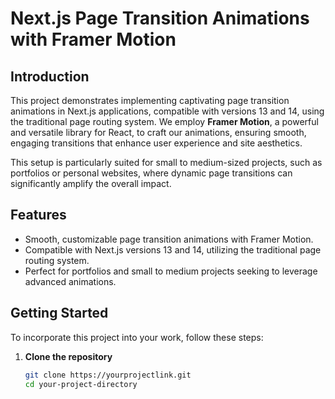 # Next.js Page Transition Animations with Framer Motion

## Introduction

This project demonstrates implementing captivating page transition animations in Next.js applications, compatible with versions 13 and 14, using the traditional page routing system. We employ **Framer Motion**, a powerful and versatile library for React, to craft our animations, ensuring smooth, engaging transitions that enhance user experience and site aesthetics.

This setup is particularly suited for small to medium-sized projects, such as portfolios or personal websites, where dynamic page transitions can significantly amplify the overall impact.

## Features

- Smooth, customizable page transition animations with Framer Motion.
- Compatible with Next.js versions 13 and 14, utilizing the traditional page routing system.
- Perfect for portfolios and small to medium projects seeking to leverage advanced animations.

## Getting Started

To incorporate this project into your work, follow these steps:

1. **Clone the repository**

   ```bash
   git clone https://yourprojectlink.git
   cd your-project-directory
   ```
